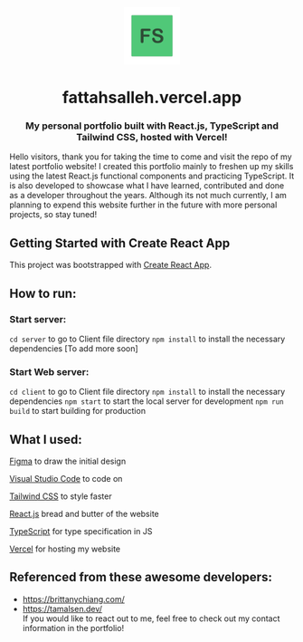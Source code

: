 <div align="center">
    <img src="client/public/fs-icon.svg?raw=true" alt="FS Icon" title="FS-ICON" width="100" height="100">
    <h1>fattahsalleh.vercel.app</h1>
    <h3>My personal portfolio built with React.js, TypeScript and Tailwind CSS, hosted with Vercel!</h3>
</div>

Hello visitors, thank you for taking the time to come and visit the repo of my latest portfolio website! I created this portfolio mainly to freshen up my skills using the latest React.js functional components and practicing TypeScript. It is also developed to showcase what I have learned, contributed and done as a developer throughout the years. Although its not much currently, I am planning to expend this website further in the future with more personal projects, so stay tuned!

## Getting Started with Create React App

This project was bootstrapped with [Create React App](https://github.com/facebook/create-react-app).

## How to run:

### Start server:
`cd server` to go to Client file directory
`npm install` to install the necessary dependencies
[To add more soon]

### Start Web server:
`cd client` to go to Client file directory
`npm install` to install the necessary dependencies
`npm start` to start the local server for development
`npm run build` to start building for production

## What I used:

[Figma](https://www.figma.com/) to draw the initial design

[Visual Studio Code](https://code.visualstudio.com/) to code on

[Tailwind CSS](https://tailwindcss.com/) to style faster

[React.js](https://react.dev/) bread and butter of the website

[TypeScript](https://www.typescriptlang.org/) for type specification in JS

[Vercel](https://vercel.com/) for hosting my website

## Referenced from these awesome developers:

-   https://brittanychiang.com/
-   https://tamalsen.dev/
    <br />
    If you would like to react out to me, feel free to check out my contact information in the portfolio!
